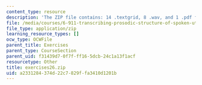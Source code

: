 ```yaml
---
content_type: resource
description: 'The ZIP file contains: 14 .textgrid, 8 .wav, and 1 .pdf files.'
file: /media/courses/6-911-transcribing-prosodic-structure-of-spoken-utterances-with-tobi-january-iap-2006/a2331284374d22c7829ffa3410d1201b_exercises26.zip
file_type: application/zip
learning_resource_types: []
ocw_type: OCWFile
parent_title: Exercises
parent_type: CourseSection
parent_uid: f31439d7-0f7f-ff16-5dcb-24c1a13f1acf
resourcetype: Other
title: exercises26.zip
uid: a2331284-374d-22c7-829f-fa3410d1201b
---
```

